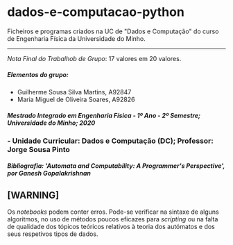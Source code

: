 # dados-e-computacao-python
Ficheiros e programas criados na UC de "Dados e Computação" do curso de Engenharia Física da Universidade do Minho.

-----------------------------------------------------------------------------------------------------------------------------------

_Nota Final do Trabalhob de Grupo_: 17 valores em 20 valores.

##### Elementos do grupo:
- Guilherme Sousa Silva Martins, A92847
- Maria Miguel de Oliveira Soares, A92826

##### Mestrado Integrado em Engenharia Física - 1º Ano - 2º Semestre;      Universidade do Minho;              2020
### - Unidade Curricular: Dados e Computação (DC);                         Professor: Jorge Sousa Pinto

##### Bibliografia: 'Automata and Computability: A Programmer's Perspective', por Ganesh Gopalakrishnan

## [WARNING]
Os _notebooks_ podem conter erros. Pode-se verificar na sintaxe de alguns algoritmos, no uso de métodos poucos eficazes para _scripting_ ou na falta de qualidade dos tópicos teóricos relativos à teoria dos autómatos e dos seus respetivos tipos de dados.

